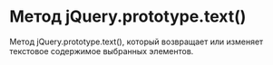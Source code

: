 # Метод jQuery.prototype.text()

Метод jQuery.prototype.text(), который возвращает или изменяет текстовое содержимое выбранных элементов.

